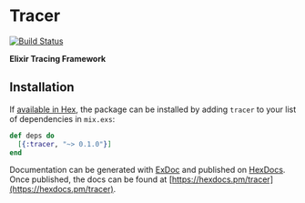# Tracer

[![Build Status](https://api.travis-ci.org/gabiz/tracer.svg)](https://travis-ci.org/gabiz/tracer)

**Elixir Tracing Framework**

## Installation

If [available in Hex](https://hex.pm/docs/publish), the package can be installed
by adding `tracer` to your list of dependencies in `mix.exs`:

```elixir
def deps do
  [{:tracer, "~> 0.1.0"}]
end
```

Documentation can be generated with [ExDoc](https://github.com/elixir-lang/ex_doc)
and published on [HexDocs](https://hexdocs.pm). Once published, the docs can
be found at [https://hexdocs.pm/tracer](https://hexdocs.pm/tracer).
